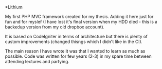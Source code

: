 *Lithium

My first PHP MVC framework created for my thesis. Adding it here just for fun and for myslef (I have lost it's final version when my HDD died - this is a backedup version from my old dropbox account).

It is based on CodeIgniter in terms of architecture but there is plenty of custom improvements (changed thisngs which I didn't like in the CI). 

The main reason I have wrote it was that I wanted to learn as much as possible. Code was written for few years (2-3) in my spare time between attending lectures and partying.  
